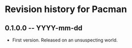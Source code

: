 # Revision history for Pacman

## 0.1.0.0 -- YYYY-mm-dd

* First version. Released on an unsuspecting world.
